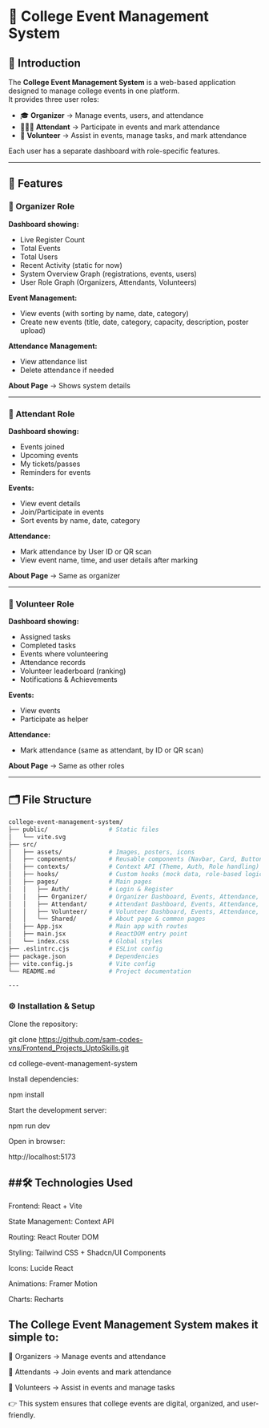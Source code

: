 

# 📘 College Event Management System

## 🚀 Introduction
The **College Event Management System** is a web-based application designed to manage college events in one platform.  
It provides three user roles:

- 🎓 **Organizer** → Manage events, users, and attendance  
- 🧑‍🤝‍🧑 **Attendant** → Participate in events and mark attendance  
- 🤝 **Volunteer** → Assist in events, manage tasks, and mark attendance  

Each user has a separate dashboard with role-specific features.

---

## 🎯 Features

### 🔹 Organizer Role
**Dashboard showing:**
- Live Register Count  
- Total Events  
- Total Users  
- Recent Activity (static for now)  
- System Overview Graph (registrations, events, users)  
- User Role Graph (Organizers, Attendants, Volunteers)  

**Event Management:**
- View events (with sorting by name, date, category)  
- Create new events (title, date, category, capacity, description, poster upload)  

**Attendance Management:**
- View attendance list  
- Delete attendance if needed  

**About Page** → Shows system details  

---

### 🔹 Attendant Role
**Dashboard showing:**
- Events joined  
- Upcoming events  
- My tickets/passes  
- Reminders for events  

**Events:**
- View event details  
- Join/Participate in events  
- Sort events by name, date, category  

**Attendance:**
- Mark attendance by User ID or QR scan  
- View event name, time, and user details after marking  

**About Page** → Same as organizer  

---

### 🔹 Volunteer Role
**Dashboard showing:**
- Assigned tasks  
- Completed tasks  
- Events where volunteering  
- Attendance records  
- Volunteer leaderboard (ranking)  
- Notifications & Achievements  

**Events:**
- View events  
- Participate as helper  

**Attendance:**
- Mark attendance (same as attendant, by ID or QR scan)  

**About Page** → Same as other roles  

---

## 🗂️ File Structure
```bash
college-event-management-system/
├── public/                 # Static files
│   └── vite.svg
├── src/
│   ├── assets/             # Images, posters, icons
│   ├── components/         # Reusable components (Navbar, Card, Button, etc.)
│   ├── contexts/           # Context API (Theme, Auth, Role handling)
│   ├── hooks/              # Custom hooks (mock data, role-based logic)
│   ├── pages/              # Main pages
│   │   ├── Auth/           # Login & Register
│   │   ├── Organizer/      # Organizer Dashboard, Events, Attendance, About
│   │   ├── Attendant/      # Attendant Dashboard, Events, Attendance, About
│   │   ├── Volunteer/      # Volunteer Dashboard, Events, Attendance, About
│   │   └── Shared/         # About page & common pages
│   ├── App.jsx             # Main app with routes
│   ├── main.jsx            # ReactDOM entry point
│   └── index.css           # Global styles
├── .eslintrc.cjs           # ESLint config
├── package.json            # Dependencies
├── vite.config.js          # Vite config
└── README.md               # Project documentation

---
```
### **⚙️ Installation & Setup**
Clone the repository:

git clone https://github.com/sam-codes-vns/Frontend_Projects_UptoSkills.git

cd college-event-management-system


Install dependencies:

npm install


Start the development server:

npm run dev


Open in browser:

http://localhost:5173

##🛠️ Technologies Used
---

Frontend: React + Vite

State Management: Context API

Routing: React Router DOM

Styling: Tailwind CSS + Shadcn/UI Components

Icons: Lucide React

Animations: Framer Motion

Charts: Recharts

The College Event Management System makes it simple to:
---

📌 Organizers → Manage events and attendance

📌 Attendants → Join events and mark attendance

📌 Volunteers → Assist in events and manage tasks

👉 This system ensures that college events are digital, organized, and user-friendly.
